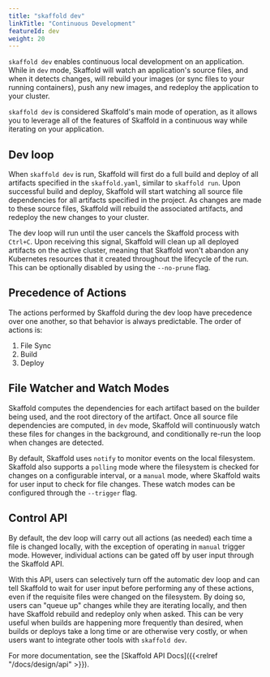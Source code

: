 ```yaml
---
title: "skaffold dev"
linkTitle: "Continuous Development"
featureId: dev
weight: 20
---
```


`skaffold dev` enables continuous local development on an application.
While in `dev` mode, Skaffold will watch an application's source files, and when it detects changes,
will rebuild your images (or sync files to your running containers), push any new images, and redeploy the application to your cluster.

`skaffold dev` is considered Skaffold's main mode of operation, as it allows you
to leverage all of the features of Skaffold in a continuous way while iterating
on your application.

## Dev loop

When `skaffold dev` is run, Skaffold will first do a full build and deploy of all artifacts specified in the `skaffold.yaml`, similar to `skaffold run`. Upon successful build and deploy, Skaffold will start watching all source file dependencies for all artifacts specified in the project. As changes are made to these source files, Skaffold will rebuild the associated artifacts, and redeploy the new changes to your cluster.

The dev loop will run until the user cancels the Skaffold process with `Ctrl+C`. Upon receiving this signal, Skaffold will clean up all deployed artifacts on the active cluster, meaning that Skaffold won't abandon any Kubernetes resources that it created throughout the lifecycle of the run. This can be optionally disabled by using the `--no-prune` flag.

## Precedence of Actions

The actions performed by Skaffold during the dev loop have precedence over one another, so that behavior is always predictable. The order of actions is:

1. File Sync
1. Build
1. Deploy

## File Watcher and Watch Modes

Skaffold computes the dependencies for each artifact based on the builder being used, and the root directory of the artifact. Once all source file dependencies are computed, in `dev` mode, Skaffold will continuously watch these files for changes in the background, and conditionally re-run the loop when changes are detected.

By default, Skaffold uses `notify` to monitor events on the local filesystem. Skaffold also supports a `polling` mode where the filesystem is checked for changes on a configurable interval, or a `manual` mode, where Skaffold waits for user input to check for file changes. These watch modes can be configured through the `--trigger` flag.

## Control API

By default, the dev loop will carry out all actions (as needed) each time a file is changed locally, with the exception of operating in `manual` trigger mode. However, individual actions can be gated off by user input through the Skaffold API.

With this API, users can selectively turn off the automatic dev loop and can tell Skaffold to wait for user input before performing any of these actions, even if the requisite files were changed on the filesystem. By doing so, users can "queue up" changes while they are iterating locally, and then have Skaffold rebuild and redeploy only when asked. This can be very useful when builds are happening more frequently than desired, when builds or deploys take a long time or are otherwise very costly, or when users want to integrate other tools with `skaffold dev`.

For more documentation, see the [Skaffold API Docs]({{<relref "/docs/design/api" >}}).
